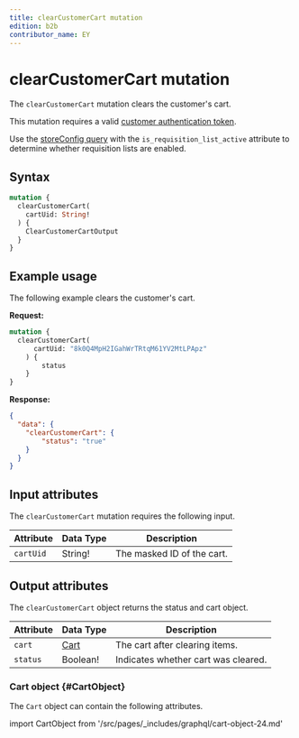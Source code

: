 ```yaml
---
title: clearCustomerCart mutation
edition: b2b
contributor_name: EY
---
```


# clearCustomerCart mutation

The `clearCustomerCart` mutation clears the customer's cart.

This mutation requires a valid [customer authentication token](../../../customer/mutations/generate-token.md).

<InlineAlert variant="info" slots="text" />

Use the [storeConfig query](../../../../schema/store/queries/store-config.md) with the `is_requisition_list_active` attribute to determine whether requisition lists are enabled.

## Syntax

```graphql
mutation {
  clearCustomerCart(
    cartUid: String!
  ) {
    ClearCustomerCartOutput
  }
}
```

## Example usage

The following example clears the customer's cart.

**Request:**

``` graphql
mutation {
  clearCustomerCart(
      cartUid: "8k0Q4MpH2IGahWrTRtqM61YV2MtLPApz"
    ) {
        status
    }
}
```

**Response:**

``` json
{
  "data": {
    "clearCustomerCart": {
        "status": "true"
    }
  }
}
```

## Input attributes

The `clearCustomerCart` mutation requires the following input.

Attribute |  Data Type | Description
--- | --- | ---
`cartUid`| String! | The masked ID of the cart.

## Output attributes

The `clearCustomerCart` object returns the status and cart object.

Attribute |  Data Type | Description
--- | --- | ---
`cart` | [Cart](#CartObject) | The cart after clearing items.
`status` | Boolean! | Indicates whether cart was cleared.

### Cart object {#CartObject}

The `Cart` object can contain the following attributes.

import CartObject from '/src/pages/_includes/graphql/cart-object-24.md'

<CartObject />
